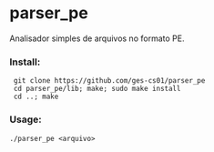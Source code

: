 # parser_pe
Analisador simples de arquivos no formato PE.

### Install:
     git clone https://github.com/ges-cs01/parser_pe
     cd parser_pe/lib; make; sudo make install
     cd ..; make

### Usage:
    ./parser_pe <arquivo>
    
     
